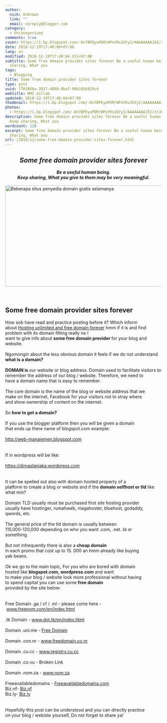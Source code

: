 ```yaml
---
author:
  nick: Unknown
  link: ""
  email: noreply@blogger.com
category:
  - Uncategorized
comments: true
cover: https://1.bp.blogspot.com/-Dn7BPEyaPDM/WPotRv2GYyI/AAAAAAAAJbI/ztJKW1raNcsOihMl4GM__tAwlYYlxbwfACLcB/s640/Beberapa%2Bsitus%2Bpenyedia%2Bdomain%2Bgratis%2Bselamanya.jpg
date: 2018-12-19T17:40:00+07:00
lang: en
modified: 2018-12-19T17:40:04.251+07:00
subtitle: Some free domain provider sites forever Be a useful human being. Keep
  sharing, What you
tags:
  - Blogging
title: Some free domain provider sites forever
type: post
uuid: f70188ba-3917-4888-8baf-99b1656829c4
webtitle: WMI Gitlab
updated: 2018-12-19T17:40:04+07:00
thumbnail: https://1.bp.blogspot.com/-Dn7BPEyaPDM/WPotRv2GYyI/AAAAAAAAJbI/ztJKW1raNcsOihMl4GM__tAwlYYlxbwfACLcB/s640/Beberapa%2Bsitus%2Bpenyedia%2Bdomain%2Bgratis%2Bselamanya.jpg
photos:
  - https://1.bp.blogspot.com/-Dn7BPEyaPDM/WPotRv2GYyI/AAAAAAAAJbI/ztJKW1raNcsOihMl4GM__tAwlYYlxbwfACLcB/s640/Beberapa%2Bsitus%2Bpenyedia%2Bdomain%2Bgratis%2Bselamanya.jpg
description: Some free domain provider sites forever Be a useful human being.
  Keep sharing, What you
wordcount: 128
excerpt: Some free domain provider sites forever Be a useful human being. Keep
  sharing, What you
url: /2018/12/some-free-domain-provider-sites-forever.html
---
```


<div><center>        <h2>            <strong><em>Some free domain provider sites forever</em></strong><br>        </h2></center><center>        <strong><em>Be a useful human being.</em></strong><strong><em><br>                Keep sharing, What you give to them may be very meaningful.</em></strong><br>    </center></div><a href="https://1.bp.blogspot.com/-Dn7BPEyaPDM/WPotRv2GYyI/AAAAAAAAJbI/ztJKW1raNcsOihMl4GM__tAwlYYlxbwfACLcB/s1600/Beberapa%2Bsitus%2Bpenyedia%2Bdomain%2Bgratis%2Bselamanya.jpg" rel="noopener noreferer nofollow"><br>                <img alt="Beberapa situs penyedia domain gratis selamanya " border="0" height="324" src="https://1.bp.blogspot.com/-Dn7BPEyaPDM/WPotRv2GYyI/AAAAAAAAJbI/ztJKW1raNcsOihMl4GM__tAwlYYlxbwfACLcB/s640/Beberapa%2Bsitus%2Bpenyedia%2Bdomain%2Bgratis%2Bselamanya.jpg" title="Some free domain provider sites forever" width="640"><br>            </a><br>        <br><h2>            Some free domain provider sites forever<br>        </h2>How sob have read and practice posting before it? Which inform<br>            about&nbsp;<a href="http://www.webmanajemen.com/p/search.html?q=unlimited+hosting" rel="noopener noreferer nofollow">Hosting unlimited and free domain forever</a>&nbsp;hmm if it is and find problem with its domain fitting really ne I<br>            want to give info about <strong>some free domain provider&nbsp;</strong>for your blog and website.<br>        <br>Ngomongin about the less obvious domain it feels if we do not&nbsp;understand <strong>what is a domain?</strong><br>        <br><strong>DOMAIN is&nbsp;</strong>our website or blog address. Domain used to facilitate visitors to<br>            remember the address of our blog / website. Therefore, we need to<br>            have a domain name that is easy to remember.<br>        <br>The core domain is the name of the blog or website address that we<br>            make on the internet, Facebook for your visitors not to stray where<br>            and show ownership of content on the internet.<br>        <br>So <strong>how to get a domain?</strong><br>        <br>If you use the blogger platform then you will be given a domain<br>            that ends up there name of blogspot.com example:<br>            <a href="http://www.webmanajemen.com/" rel="noopener noreferer nofollow"><br>                http://web-manajemen.blogspot.com<br>            </a><br>        <br>If in wordpress will be like:<br>            <a href="https://dimaslanjaka.wordpress.com/" rel="noopener noreferer nofollow"><br>                https://dimaslanjaka.wordpress.com<br>            </a><br>        <br>It can be spelled out also with domain hosted property of a<br>platform to create a blog or website and if the            <strong>domain selfhost or tld</strong> like what min?<br>        <br>Domain TLD usually must be purchased first site hosting provider<br>            usually have hostinger, rumahweb, niagahoster, bluehost, godaddy,<br>            qwords, etc.<br>        <br>The general price of the tld domain is usually between<br>            115,000-120,000 depending on who you want .com, .net. Id or<br>            something.<br>        <br>But not infrequently there is also a <strong>cheap domain</strong><br>            in each promo that cost up to 15. 000 an hmm already like buying<br>            yak beans.<br>        <br>Ok we go to the main topic, For you who are bored with domain<br>            hosted like <strong>blogspot.com, wordpress.com</strong> and want<br>            to make your blog / website look more professional without having<br>            to spend capital you can use some <strong>free domain</strong><br>            provided by the site below:<br>        <br><br>Free Domain .ga / cf / .ml - please come here -&nbsp;<a href="https://translate.googleusercontent.com/translate_c?depth=1&amp;nv=1&amp;rurl=translate.google.com&amp;sl=id&amp;sp=nmt4&amp;tl=en&amp;u=http://www.freenom.com/en/index.html&amp;usg=ALkJrhhJcUYj1e2sj45nv6x_wB6Syn3w8Q" rel="noopener noreferer nofollow">www.freenom.com/en/index.html</a><br>        <br>.tk Domain -&nbsp;<a href="https://translate.googleusercontent.com/translate_c?depth=1&amp;nv=1&amp;rurl=translate.google.com&amp;sl=id&amp;sp=nmt4&amp;tl=en&amp;u=http://www.dot.tk/en/index.html&amp;usg=ALkJrhh9vNIWTeJTdRtUoqQHLcOrURSkFw" rel="noopener noreferer nofollow">www.dot.tk/en/index.html</a><br>        <br>Domain .uni.me -&nbsp;<a href="https://translate.googleusercontent.com/translate_c?depth=1&amp;nv=1&amp;rurl=translate.google.com&amp;sl=id&amp;sp=nmt4&amp;tl=en&amp;u=http://www.premiuminfo.org/top-10-free-domain-name-providers-site/&amp;usg=ALkJrhi7AZn0mW08Oa6I638XZKWIM5L56g" rel="noopener noreferer nofollow">Free Domain</a><br>        <br>Domain .con.nr -&nbsp;<a href="https://translate.googleusercontent.com/translate_c?depth=1&amp;nv=1&amp;rurl=translate.google.com&amp;sl=id&amp;sp=nmt4&amp;tl=en&amp;u=http://www.freedomain.co.nr/&amp;usg=ALkJrhgS6Vxh2aalcbLfnfaRwuzJ9Ryhow" rel="noopener noreferer nofollow">www.freedomain.co.nr</a><br>        <br>Domain .cu.cc -&nbsp;<a href="https://translate.googleusercontent.com/translate_c?depth=1&amp;nv=1&amp;rurl=translate.google.com&amp;sl=id&amp;sp=nmt4&amp;tl=en&amp;u=http://www.registry.cu.cc/&amp;usg=ALkJrhjNmPJmB4gCRk6cNCJMXQnNjbb54Q" rel="noopener noreferer nofollow">www.registry.cu.cc</a><br>        <br>Domain .co.vu - Broken Link<br>        <br>Domain .nom.za -&nbsp;<a href="https://translate.googleusercontent.com/translate_c?depth=1&amp;nv=1&amp;rurl=translate.google.com&amp;sl=id&amp;sp=nmt4&amp;tl=en&amp;u=http://www.nom.za/&amp;usg=ALkJrhjyicyuFKE3xZ9txYSdvnThl9YIgQ" rel="noopener noreferer nofollow">www.nom.za</a><br>        <br>Freeavailabledomains -&nbsp;<a href="https://translate.googleusercontent.com/translate_c?depth=1&amp;nv=1&amp;rurl=translate.google.com&amp;sl=id&amp;sp=nmt4&amp;tl=en&amp;u=http://freeavailabledomains.com/&amp;usg=ALkJrhhcno9PSDLXqzDC3ZmWRQ8_vsu71A" rel="noopener noreferer nofollow">Freeavailabledomains.com</a><br>Biz.nf-&nbsp;<a href="https://translate.googleusercontent.com/translate_c?depth=1&amp;nv=1&amp;rurl=translate.google.com&amp;sl=id&amp;sp=nmt4&amp;tl=en&amp;u=http://biz.nf/&amp;usg=ALkJrhhJSXfb5qd4wc4MfMgbmANdznqEyw" rel="noopener noreferer nofollow">Biz.nf</a><br>Biz.ly-&nbsp;<a href="https://translate.googleusercontent.com/translate_c?depth=1&amp;nv=1&amp;rurl=translate.google.com&amp;sl=id&amp;sp=nmt4&amp;tl=en&amp;u=http://biz.ly/&amp;usg=ALkJrhipccNYQKnCOORbyMrKADsLIii8zw" rel="noopener noreferer nofollow">Biz.ly<br>            </a><br>        <br>Hopefully this post can be understood and you can directly practice<br>            on your blog / webiste yourself, Do not forget to share ya!